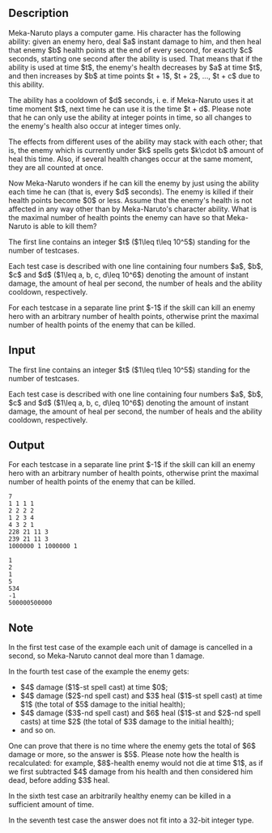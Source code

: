 ## Description

<div><p>Meka-Naruto plays a computer game. His character has the following ability: given an enemy hero, deal $a$ instant damage to him, and then heal that enemy $b$ health points at the end of every second, for exactly $c$ seconds, starting one second after the ability is used. That means that if the ability is used at time $t$, the enemy's health decreases by $a$ at time $t$, and then increases by $b$ at time points $t + 1$, $t + 2$, ..., $t + c$ due to this ability.</p><p>The ability has a cooldown of $d$ seconds, i.&nbsp;e. if Meka-Naruto uses it at time moment $t$, next time he can use it is the time $t + d$. Please note that he can only use the ability at integer points in time, so all changes to the enemy's health also occur at integer times only.</p><p>The effects from different uses of the ability may stack with each other; that is, the enemy which is currently under $k$ spells gets $k\cdot b$ amount of heal this time. Also, if several health changes occur at the same moment, they are all counted at once.</p><p>Now Meka-Naruto wonders if he can kill the enemy by just using the ability each time he can (that is, every $d$ seconds). The enemy is killed if their health points become $0$ or less. Assume that the enemy's health is not affected in any way other than by Meka-Naruto's character ability. What is the maximal number of health points the enemy can have so that Meka-Naruto is able to kill them?</p></div><div class="input-specification"><p>The first line contains an integer $t$ ($1\leq t\leq 10^5$) standing for the number of testcases.</p><p>Each test case is described with one line containing four numbers $a$, $b$, $c$ and $d$ ($1\leq a, b, c, d\leq 10^6$) denoting the amount of instant damage, the amount of heal per second, the number of heals and the ability cooldown, respectively.</p></div><div class="output-specification"><p>For each testcase in a separate line print $-1$ if the skill can kill an enemy hero with an arbitrary number of health points, otherwise print the maximal number of health points of the enemy that can be killed.</p></div>

## Input

<p>The first line contains an integer $t$ ($1\leq t\leq 10^5$) standing for the number of testcases.</p><p>Each test case is described with one line containing four numbers $a$, $b$, $c$ and $d$ ($1\leq a, b, c, d\leq 10^6$) denoting the amount of instant damage, the amount of heal per second, the number of heals and the ability cooldown, respectively.</p>

## Output

<p>For each testcase in a separate line print $-1$ if the skill can kill an enemy hero with an arbitrary number of health points, otherwise print the maximal number of health points of the enemy that can be killed.</p>





```input1
7
1 1 1 1
2 2 2 2
1 2 3 4
4 3 2 1
228 21 11 3
239 21 11 3
1000000 1 1000000 1
```




```output1
1
2
1
5
534
-1
500000500000
```



## Note

<p>In the first test case of the example each unit of damage is cancelled in a second, so Meka-Naruto cannot deal more than 1 damage.</p><p>In the fourth test case of the example the enemy gets:</p><ul> <li> $4$ damage ($1$-st spell cast) at time $0$; </li><li> $4$ damage ($2$-nd spell cast) and $3$ heal ($1$-st spell cast) at time $1$ (the total of $5$ damage to the initial health); </li><li> $4$ damage ($3$-nd spell cast) and $6$ heal ($1$-st and $2$-nd spell casts) at time $2$ (the total of $3$ damage to the initial health); </li><li> and so on. </li></ul><p>One can prove that there is no time where the enemy gets the total of $6$ damage or more, so the answer is $5$. Please note how the health is recalculated: for example, $8$-health enemy would <span class="tex-font-style-bf">not</span> die at time $1$, as if we first subtracted $4$ damage from his health and then considered him dead, before adding $3$ heal.</p><p>In the sixth test case an arbitrarily healthy enemy can be killed in a sufficient amount of time.</p><p>In the seventh test case the answer does not fit into a 32-bit integer type.</p>
